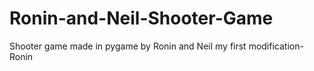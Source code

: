 # Ronin-and-Neil-Shooter-Game
Shooter game made in pygame by Ronin and Neil
my first modification- Ronin

